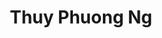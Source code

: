 ---
layout: album_gallery
resource: instagram
title: "Thuy Phuong Ng"
description: "Instagram albums of Thuy Phuong Ng</br>. Username: imphuon.g"
active: gallery
images:
- image_path: /imphuon.g/-1/20230301_184148_333466255_209784844929959_870494974932525911_n.jpg
  gallery-folder: /gallery/imphuon.g/-1/
  gallery-name: -1
  gallery-date: March 2025
- image_path: /imphuon.g/0/472944270_18381019342104936_5755947585961476451_n.jpg
  gallery-folder: /gallery/imphuon.g/0/
  gallery-name: 0
  gallery-date: March 2025
- image_path: /imphuon.g/1/20250318_170233_484780123_18391144537104936_7806131047716424451_n6.jpg
  gallery-folder: /gallery/imphuon.g/1/
  gallery-name: 1
  gallery-date: March 2025
- image_path: /imphuon.g/2/6.jpg
  gallery-folder: /gallery/imphuon.g/2/
  gallery-name: 2
  gallery-date: March 2025
- image_path: /imphuon.g/3/468309110_18374997880104936_5812415770358547958_n.jpg
  gallery-folder: /gallery/imphuon.g/3/
  gallery-name: 3
  gallery-date: March 2025
- image_path: /imphuon.g/4/20230902_165552_372714979_1519661915442821_7668712813566875257_n.jpg
  gallery-folder: /gallery/imphuon.g/4/
  gallery-name: 4
  gallery-date: March 2025
- image_path: /imphuon.g/5/20250123_182256_474777245_18383222941104936_480704274029192521_n.jpg
  gallery-folder: /gallery/imphuon.g/5/
  gallery-name: 5
  gallery-date: March 2025
---